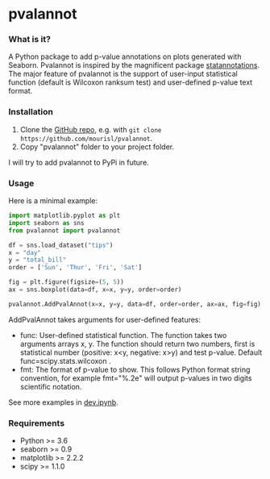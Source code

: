 pvalannot
======

### What is it?
A Python package to add p-value annotations on plots generated with Seaborn. Pvalannot is inspired by the magnificent package [statannotations](https://github.com/trevismd/statannotations). The major feature of pvalannot is the support of user-input statistical function (default is Wilcoxon ranksum test) and user-defined p-value text format.

### Installation

1. Clone the [GitHub repo](https://github.com/mourisl/pvalannot), e.g. with `git clone https://github.com/mourisl/pvalannot`.
2. Copy "pvalannot" folder to your project folder.

I will try to add pvalannot to PyPi in future.

### Usage
Here is a minimal example:

```python
import matplotlib.pyplot as plt
import seaborn as sns
from pvalannot import pvalannot

df = sns.load_dataset("tips")
x = "day"
y = "total_bill"
order = ['Sun', 'Thur', 'Fri', 'Sat']

fig = plt.figure(figsize=(5, 5))
ax = sns.boxplot(data=df, x=x, y=y, order=order)

pvalannot.AddPvalAnnot(x=x, y=y, data=df, order=order, ax=ax, fig=fig)
```

AddPvalAnnot takes arguments for user-defined features:

+ func: User-defined statistical function. The function takes two arguments arrays x, y. The function should return two numbers, first is statistical number (positive: x<y, negative: x>y) and test p-value. Default func=scipy.stats.wilcoxon .
+ fmt: The format of p-value to show. This follows Python format string convention, for example fmt="%.2e" will output p-values in two digits scientific notation. 

See more examples in [dev.ipynb](https://github.com/mourisl/pvalannot/blob/main/dev.ipynb).

### Requirements
+ Python >= 3.6
+ seaborn >= 0.9
+ matplotlib >= 2.2.2
+ scipy >= 1.1.0
